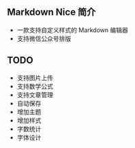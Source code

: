 ## Markdown Nice 简介

- 一款支持自定义样式的 Markdown 编辑器
- 支持微信公众号排版

## TODO

- 支持图片上传
- 支持数学公式
- 支持文章管理
- 自动保存
- 增加主题
- 增加样式
- 字数统计
- 字体设计

